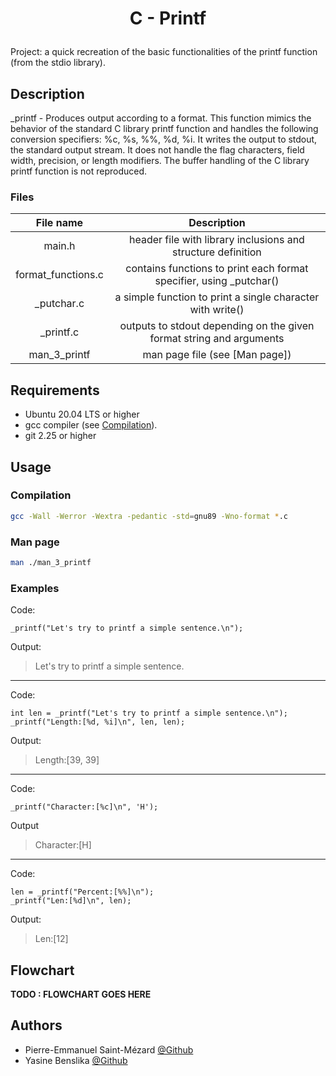# <p align="center">C - Printf</p>
Project: a quick recreation of the basic functionalities of the printf
function (from the stdio library).

## Description
_printf - Produces output according to a format.
This function mimics the behavior of the standard C library printf function and handles the following conversion specifiers: %c, %s, %%, %d, %i. It writes the output to stdout, the standard output stream. It does not handle the flag characters, field width, precision, or length modifiers. The buffer handling of the C library printf function is not reproduced.

### Files

| File name |  Description|
| :--------: | :--------: |
| main.h  | header file with library inclusions and structure definition |
| format_functions.c | contains functions to print each format specifier, using _putchar() |
| _putchar.c  | a simple function to print a single character with write() |
| _printf.c  | outputs to stdout depending on the given format string and arguments |
| man_3_printf | man page file (see [Man page]) |

## Requirements

- Ubuntu 20.04 LTS or higher
- gcc compiler (see [Compilation](###Compilation)).
- git 2.25 or higher
## Usage

### Compilation
``` bash
gcc -Wall -Werror -Wextra -pedantic -std=gnu89 -Wno-format *.c
```

### Man page
``` bash
man ./man_3_printf
```
### Examples

Code:
```
_printf("Let's try to printf a simple sentence.\n");
```
Output:

> Let's try to printf a simple sentence.


----------


Code:
```
int len = _printf("Let's try to printf a simple sentence.\n");
_printf("Length:[%d, %i]\n", len, len);
```
Output:
> Length:[39, 39]


----------

Code:
```
_printf("Character:[%c]\n", 'H');
```
Output
> Character:[H]


----------

Code:
```
len = _printf("Percent:[%%]\n");
_printf("Len:[%d]\n", len);
```
Output:
> Len:[12]

## Flowchart
**TODO : FLOWCHART GOES HERE**

## Authors

- Pierre-Emmanuel Saint-Mézard [@Github](https://github.com/Eonvorax)
- Yasine Benslika [@Github](https://github.com/Yasine31130)

